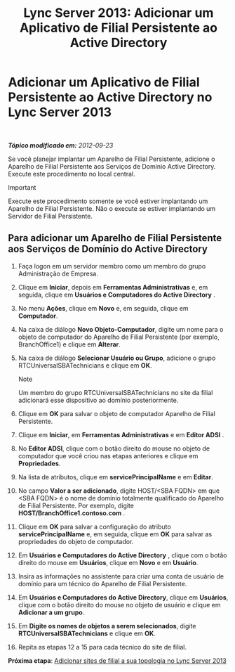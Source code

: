 ﻿---
title: 'Lync Server 2013: Adicionar um Aplicativo de Filial Persistente ao Active Directory'
TOCTitle: Adicionar um Aplicativo de Filial Persistente ao Active Directory
ms:assetid: 3e63507c-d60b-40ec-8bbe-586b1d707c3e
ms:mtpsurl: https://technet.microsoft.com/pt-br/library/Gg425906(v=OCS.15)
ms:contentKeyID: 49306479
ms.date: 05/19/2016
mtps_version: v=OCS.15
ms.translationtype: HT
---

# Adicionar um Aplicativo de Filial Persistente ao Active Directory no Lync Server 2013

 

_**Tópico modificado em:** 2012-09-23_

Se você planejar implantar um Aparelho de Filial Persistente, adicione o Aparelho de Filial Persistente aos Serviços de Domínio Active Directory. Execute este procedimento no local central.

> [!IMPORTANT]  
> Execute este procedimento somente se você estiver implantando um Aparelho de Filial Persistente. Não o execute se estiver implantando um Servidor de Filial Persistente.

## Para adicionar um Aparelho de Filial Persistente aos Serviços de Domínio do Active Directory

1.  Faça logon em um servidor membro como um membro do grupo Administração de Empresa.

2.  Clique em **Iniciar**, depois em **Ferramentas Administrativas** e, em seguida, clique em **Usuários e Computadores do Active Directory** .

3.  No menu **Ações**, clique em **Novo** e, em seguida, clique em **Computador**.

4.  Na caixa de diálogo **Novo Objeto-Computador**, digite um nome para o objeto de computador do Aparelho de Filial Persistente (por exemplo, BranchOffice1) e clique em **Alterar**.

5.  Na caixa de diálogo **Selecionar Usuário ou Grupo**, adicione o grupo RTCUniversalSBATechnicians e clique em **OK**.
    
    > [!NOTE]  
    > Um membro do grupo RTCUniversalSBATechnicians no site da filial adicionará esse dispositivo ao domínio posteriormente.

6.  Clique em **OK** para salvar o objeto de computador Aparelho de Filial Persistente.

7.  Clique em **Iniciar**, em **Ferramentas Administrativas** e em **Editor ADSI** .

8.  No **Editor ADSI**, clique com o botão direito do mouse no objeto de computador que você criou nas etapas anteriores e clique em **Propriedades**.

9.  Na lista de atributos, clique em **servicePrincipalName** e em **Editar**.

10. No campo **Valor a ser adicionado**, digite HOST/\<SBA FQDN\> em que \<SBA FQDN\> é o nome de domínio totalmente qualificado do Aparelho de Filial Persistente. Por exemplo, digite **HOST/BranchOffice1.contoso.com** .

11. Clique em **OK** para salvar a configuração do atributo **servicePrincipalName** e, em seguida, clique em **OK** para salvar as propriedades do objeto de computador.

12. Em **Usuários e Computadores do Active Directory** , clique com o botão direito do mouse em **Usuários**, clique em **Novo** e em **Usuário**.

13. Insira as informações no assistente para criar uma conta de usuário de domínio para um técnico do Aparelho de Filial Persistente.

14. Em **Usuários e Computadores do Active Directory**, clique em **Usuários**, clique com o botão direito do mouse no objeto de usuário e clique em **Adicionar a um grupo**.

15. Em **Digite os nomes de objetos a serem selecionados**, digite **RTCUniversalSBATechnicians** e clique em **OK**.

16. Repita as etapas 12 a 15 para cada técnico do site de filial.

**Próxima etapa**: [Adicionar sites de filial a sua topologia no Lync Server 2013](lync-server-2013-add-branch-sites-to-your-topology.md)

